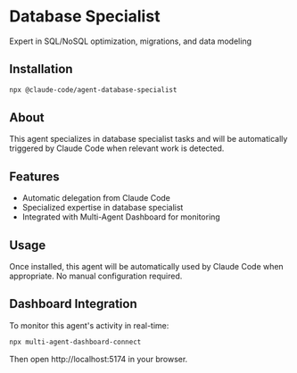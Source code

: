 # Database Specialist

Expert in SQL/NoSQL optimization, migrations, and data modeling

## Installation

```bash
npx @claude-code/agent-database-specialist
```

## About

This agent specializes in database specialist tasks and will be automatically triggered by Claude Code when relevant work is detected.

## Features

- Automatic delegation from Claude Code
- Specialized expertise in database specialist
- Integrated with Multi-Agent Dashboard for monitoring

## Usage

Once installed, this agent will be automatically used by Claude Code when appropriate. No manual configuration required.

## Dashboard Integration

To monitor this agent's activity in real-time:

```bash
npx multi-agent-dashboard-connect
```

Then open http://localhost:5174 in your browser.
